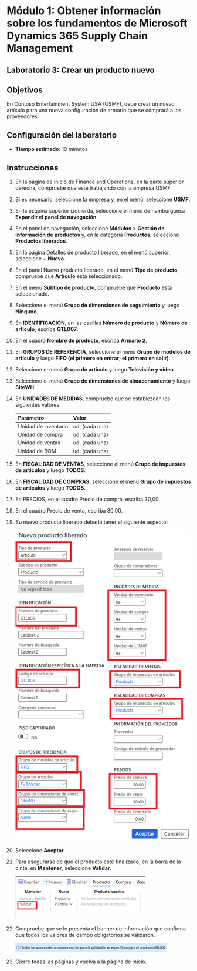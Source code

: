 ﻿---
lab:
    title: 'Laboratorio 3: Crear una oferta de productos con varios tamaños y colores'
    module: 'Módulo 1: Aprender los fundamentos de Microsoft Dynamics 365 Supply Chain Management'
---

# Módulo 1: Obtener información sobre los fundamentos de Microsoft Dynamics 365 Supply Chain Management

## Laboratorio 3: Crear un producto nuevo

## Objetivos

En Contoso Entertainment System USA (USMF), debe crear un nuevo artículo para una nueva configuración de armario que se comprará a los proveedores.

## Configuración del laboratorio

   - **Tiempo estimado**: 10 minutos

## Instrucciones

1. En la página de inicio de Finance and Operations, en la parte superior derecha, compruebe que esté trabajando con la empresa USMF.

1. Si es necesario, seleccione la empresa y, en el menú, seleccione **USMF**.

1. En la esquina superior izquierda, seleccione el menú de hamburguesa **Expandir el panel de navegación**.

1. En el panel de navegación, seleccione **Módulos** > **Gestión de información de productos** y, en la categoría **Productos**, seleccione **Productos liberados**.

1. En la página Detalles de producto liberado, en el menú superior, seleccione **+ Nuevo**.

1. En el panel Nuevo producto liberado, en el menú **Tipo de producto**, compruebe que **Artículo** está seleccionado.

1. En el menú **Subtipo de producto**, compruebe que **Producto** está seleccionado.

1. Seleccione el menú **Grupo de dimensiones de seguimiento** y luego **Ninguno**.

1. En **IDENTIFICACIÓN**, en las casillas **Número de producto** y **Número de artículo**, escriba **GTL007**.

1. En el cuadro **Nombre de producto**, escriba **Armario 2**.

1. En **GRUPOS DE REFERENCIA**, seleccione el menú **Grupo de modelos de artículo** y luego **FIFO (el primero en entrar; el primero en salir)**.

1. Seleccione el menú **Grupo de artículo** y luego **Televisión y vídeo**.

1. Seleccione el menú **Grupo de dimensiones de almacenamiento** y luego **SiteWH**.

1. En **UNIDADES DE MEDIDAS**, compruebe que se establezcan los siguientes valores:

    | **Parámetro**| **Valor**|
    | :--- | :--- |
    | Unidad de inventario| ud. (cada una)|
    | Unidad de compra| ud. (cada una)|
    | Unidad de ventas| ud. (cada una)|
    | Unidad de BOM| ud. (cada una)|

1. En **FISCALIDAD DE VENTAS**, seleccione el menú **Grupo de impuestos de artículos** y luego **TODOS**.

1. En **FISCALIDAD DE COMPRAS**, seleccione el menú **Grupo de impuestos de artículos** y luego **TODOS**.

1. En PRECIOS, en el cuadro Precio de compra, escriba 30,00.

1. En el cuadro Precio de venta, escriba 30,00.

1. Su nuevo producto liberado debería tener el siguiente aspecto:

    ![Imagen de pantalla que muestra el formulario completado de nuevo producto liberado](./media/lp1-m2-new-release-product.png)

1. Seleccione **Aceptar**.

1. Para asegurarse de que el producto esté finalizado, en la barra de la cinta, en **Mantener**, seleccione **Validar**.

    ![Imagen de pantalla que muestra la barra de la cinta con Validar resaltado](./media/lp1-m2-validate-ribbon-bar.png)

1. Compruebe que se le presenta el banner de información que confirma que todos los valores de campo obligatorios se validaron.

    ![Imagen de pantalla de la notificación de información de que todos los campos obligatorios se han validado](./media/lp1-m2-confirmation-of-validation.png)

1. Cierre todas las páginas y vuelva a la página de inicio.
